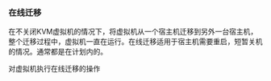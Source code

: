 ### 在线迁移

在不关闭KVM虚拟机的情况下，将虚拟机从一个宿主机迁移到另外一台宿主机，整个迁移过程中，虚拟机一直在运行。在线迁移适用于宿主机需要重启，短暂关机的情况。通常都是在计划内的。

对虚拟机执行在线迁移的操作

